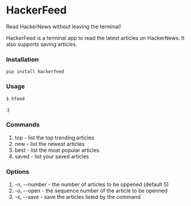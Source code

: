 # HackerFeed

Read HackerNews without leaving the terminal!

HackerFeed is a terminal app to read the latest articles on HackerNews. 
It also supports saving articles.

### Installation

```
pip install hackerfeed
```

### Usage

```
$ hfeed
```
:)

### Commands

1) top - list the top trending articles
2) new - list the newest articles
3) best - list the most popular articles
4) saved - list your saved articles

### Options

1) -n, --number - the number of articles to be oppened (default 5)
2) -o, --open - the sequence number of the article to be openned
3) -s, --save - save the articles listed by the command


